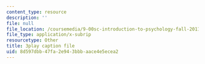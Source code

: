 ```yaml
---
content_type: resource
description: ''
file: null
file_location: /coursemedia/9-00sc-introduction-to-psychology-fall-2011/8d597dbb47fa2e943bbbaace4e5ecea2_syXplPKQb_o.srt
file_type: application/x-subrip
resourcetype: Other
title: 3play caption file
uid: 8d597dbb-47fa-2e94-3bbb-aace4e5ecea2
---
```

